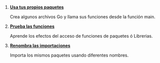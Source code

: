 1. **[Usa tus propios paquetes](https://github.com/inancgumus/learngo/tree/master/03-packages-and-scopes/exercises/01-packages)**

    Crea algunos archivos Go y llama sus funciones desde la función main.


2. **[Prueba las funciones](https://github.com/inancgumus/learngo/tree/master/03-packages-and-scopes/exercises/02-scopes)**

    Aprende los efectos del acceso de funciones de paquetes ó Librerias.


3. **[Renombra las importaciones](https://github.com/inancgumus/learngo/tree/master/03-packages-and-scopes/exercises/03-importing)**

    Importa los mismos paquetes usando diferentes nombres.